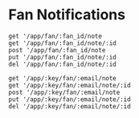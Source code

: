 # Fan Notifications

    get '/app/fan/:fan_id/note
    get '/app/fan/:fan_id/note/:id
    post '/app/fan/:fan_id/note
    put '/app/fan/:fan_id/note/:id
    del '/app/fan/:fan_id/note/:id

    get '/app/:key/fan/:email/note
    get '/app/:key/fan/:email/note/:id
    post '/app/:key/fan/:email/note
    put '/app/:key/fan/:email/note/:id
    del '/app/:key/fan/:email/note/:id